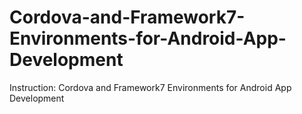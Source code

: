 # Cordova-and-Framework7-Environments-for-Android-App-Development
Instruction: Cordova and Framework7 Environments for Android App Development
